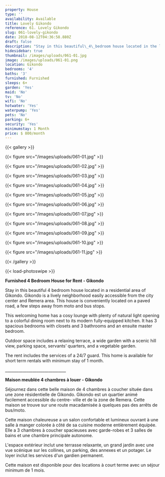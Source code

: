 ```yaml
---
property: House
type: ''
availability: Available
title: Lovely Gikondo
reference: 61. Lovely Gikondo
slug: 061-lovely-gikondo
date: 2018-08-12T04:36:58.880Z
draft: false
description: "Stay in this beautiful\_4\_bedroom house located in the lively neighbourhood of Gikondo. ​ This colourful\_home is functional and\_conveniently furnished. It\_has plenty\_of natural light and lots of outdoor space!\_"
hidesidebar: true
thumbnail: /images/uploads/061-01.jpg
image: /images/uploads/061-01.png
location: Gikondo
bedrooms: '4'
baths: '3'
furnished: Furnished
sleeps: 6+
garden: 'Yes'
maid: 'No'
tv: 'No'
wifi: 'No'
hotwater: 'Yes'
waterpump: 'Yes'
pets: 'No'
parking: 6+
security: 'Yes'
minimumstay: 1 Month
price: $ 800/month
---
```

{{< gallery >}}

{{< figure src="/images/uploads/061-01.jpg" >}}

{{< figure src="/images/uploads/061-02.jpg" >}}

{{< figure src="/images/uploads/061-03.jpg" >}}

{{< figure src="/images/uploads/061-04.jpg" >}}

{{< figure src="/images/uploads/061-05.jpg" >}}

{{< figure src="/images/uploads/061-06.jpg" >}}

{{< figure src="/images/uploads/061-07.jpg" >}}

{{< figure src="/images/uploads/061-08.jpg" >}}

{{< figure src="/images/uploads/061-09.jpg" >}}

{{< figure src="/images/uploads/061-10.jpg" >}}

{{< figure src="/images/uploads/061-11.jpg" >}}

{{< /gallery >}}

{{< load-photoswipe >}}

**Furnished 4 Bedroom House for Rent - Gikondo**

Stay in this beautiful 4 bedroom house located in a residential area of Gikondo. Gikondo is a lively neighborhood easily accessible from the city center and Remera area. This house is conveniently located on a paved road, a few steps away from moto and bus stops.

This welcoming home has a cosy lounge with plenty of natural light opening to a colorful dining room next to its modern fully-equipped kitchen. It has 3 spacious bedrooms with closets and 3 bathrooms and an ensuite master bedroom.

Outdoor space includes a relaxing terrace, a wide garden with a scenic hill view, parking space, servants’ quarters, and a vegetable garden.

The rent includes the services of a 24/7 guard. This home is available for short term rentals with minimum stay of 1 month.

\_\_\_\_\_\_\_\_\_\_\_\_\_\_\_\_\_\_\_\_\_\_\_\_\_\_\_\_\_\__

**Maison meublée 4 chambres à louer - Gikondo**

Séjournez dans cette belle maison de 4 chambres à coucher située dans une zone résidentielle de Gikondo. Gikondo est un quartier animé facilement accessible du centre- ville et de la zone de Remera. Cette maison se trouve sur une route macadamisée à quelques pas des arrêts de bus/moto.

Cette maison chaleureuse a un salon confortable et lumineux ouvrant à une salle à manger colorée à côté de sa cuisine moderne entièrement équipée. Elle a 3 chambres à coucher spacieuses avec garde-robes et 3 salles de bains et une chambre principale autonome.

L'espace extérieur inclut une terrasse relaxante, un grand jardin avec une vue scénique sur les collines, un parking, des annexes et un potager. Le loyer inclut les services d'un gardien permanent.

Cette maison est disponible pour des locations à court terme avec un séjour minimum de 1 mois.
